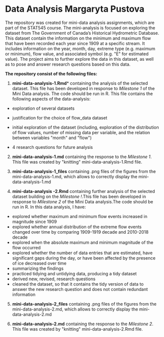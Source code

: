 # Data Analysis Margaryta Pustova

The repository was created for mini-data analysis assignments, which are part of the STAT545 course. The mini-analysis is focused on exploring the dataset from The Government of Canada’s Historical Hydrometric Database. This dataset contain the information on the minimum and maximum flow that have been recorded each year since 1909 at a specific stream. It includes information on the year, month, day, extreme type (e.g. maximum or minimum), flow value, and associated symbol (e.g. "E" for estimated value). The project aims to further explore the data in this dataset, as well as to pose and answer research questions based on this data.


**The repository consist of the following files:**


1. **mini-data-analysis-1.Rmd*** containing the analysis of the selected dataset. This file has been developed in response to *Milestone 1* of the Mini Data analysis.
The code should be run in R. This file contains the following aspects of the data-analysis:

* exploration of several datasets

* justification for the choice of flow_data dataset

* initial exploration of the dataset (including, exploration of the distribution of flow values, number of missing data per variable, and the relation between variables "month" and "flow")

* 4 research questions for future analysis



2. **mini-data-analysis-1.md** containing the response to the *Milestone 1*. This file was created by "knitting" mini-data-analysis-1.Rmd file.



3. **mini-data-analysis-1_files** containing .png files of the figures from the mini-data-analysis-1.md, which allows to correctly display the mini-data-analysis-1.md



4. **mini-data-analysis -2.Rmd** containing further analysis of the selected dataset building on the *Milestone !*.This file has been developed in response to *Milestone 2* of the Mini Data analysis.The code should be run in R. In this data analysis, I have:

* explored whether maximum and minimum flow events increased in magnitude since 1909
* explored whether annual distribution of the extreme flow events changed over time by comparing 1909-1919 decade and 2010-2018 decade
* explored when the absolute maximum and minimum magnitude of the flow occurred
* explored whether the number of data entries that are estimated, have significant gaps during the day, or have been affected by the presence of ice decreased over time
* summarizing the findings
* practiced tidying and untidying data, producing a tidy dataset
* derived new, revised, research questions
* cleaned the dataset, so that it contains the tidy version of data to answer the new research question and does not contain redundant information



5. **mini-data-analysis-2_files** containing .png files of the figures from the mini-data-analysis-2.md, which allows to correctly display the mini-data-analysis-2.md



6. **mini-data-analysis-2.md** containing the response to the *Milestone 2*. This file was created by "knitting" mini-data-analysis-2.Rmd file.
